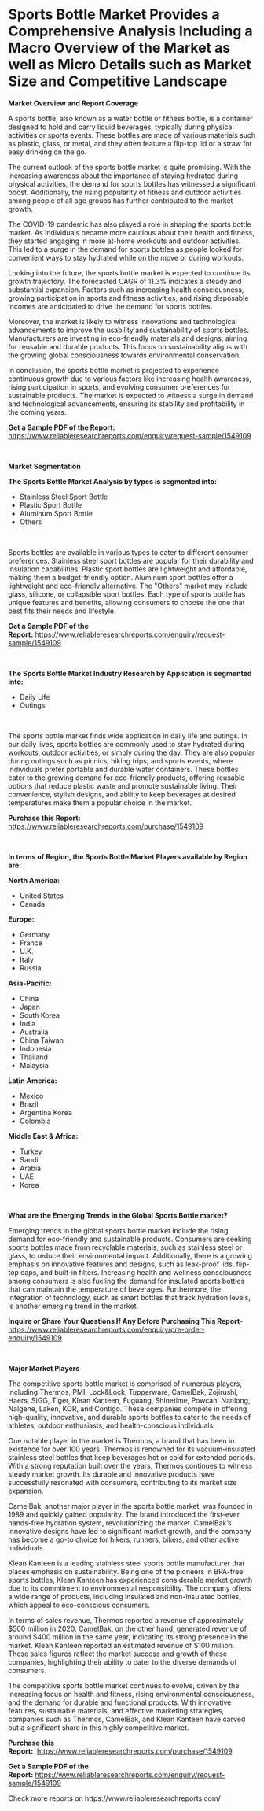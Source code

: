 <p><h1>Sports Bottle Market Provides a Comprehensive Analysis Including a Macro Overview of the Market as well as Micro Details such as Market Size and Competitive Landscape</h1></p><p><strong>Market Overview and Report Coverage</strong></p>
<p><p>A sports bottle, also known as a water bottle or fitness bottle, is a container designed to hold and carry liquid beverages, typically during physical activities or sports events. These bottles are made of various materials such as plastic, glass, or metal, and they often feature a flip-top lid or a straw for easy drinking on the go.</p><p>The current outlook of the sports bottle market is quite promising. With the increasing awareness about the importance of staying hydrated during physical activities, the demand for sports bottles has witnessed a significant boost. Additionally, the rising popularity of fitness and outdoor activities among people of all age groups has further contributed to the market growth.</p><p>The COVID-19 pandemic has also played a role in shaping the sports bottle market. As individuals became more cautious about their health and fitness, they started engaging in more at-home workouts and outdoor activities. This led to a surge in the demand for sports bottles as people looked for convenient ways to stay hydrated while on the move or during workouts.</p><p>Looking into the future, the sports bottle market is expected to continue its growth trajectory. The forecasted CAGR of 11.3% indicates a steady and substantial expansion. Factors such as increasing health consciousness, growing participation in sports and fitness activities, and rising disposable incomes are anticipated to drive the demand for sports bottles.</p><p>Moreover, the market is likely to witness innovations and technological advancements to improve the usability and sustainability of sports bottles. Manufacturers are investing in eco-friendly materials and designs, aiming for reusable and durable products. This focus on sustainability aligns with the growing global consciousness towards environmental conservation.</p><p>In conclusion, the sports bottle market is projected to experience continuous growth due to various factors like increasing health awareness, rising participation in sports, and evolving consumer preferences for sustainable products. The market is expected to witness a surge in demand and technological advancements, ensuring its stability and profitability in the coming years.</p></p>
<p><strong>Get a Sample PDF of the Report:</strong> <a href="https://www.reliableresearchreports.com/enquiry/request-sample/1549109">https://www.reliableresearchreports.com/enquiry/request-sample/1549109</a></p>
<p>&nbsp;</p>
<p><strong>Market Segmentation</strong></p>
<p><strong>The Sports Bottle Market Analysis by types is segmented into:</strong></p>
<p><ul><li>Stainless Steel Sport Bottle</li><li>Plastic Sport Bottle</li><li>Aluminum Sport Bottle</li><li>Others</li></ul></p>
<p>&nbsp;</p>
<p><p>Sports bottles are available in various types to cater to different consumer preferences. Stainless steel sport bottles are popular for their durability and insulation capabilities. Plastic sport bottles are lightweight and affordable, making them a budget-friendly option. Aluminum sport bottles offer a lightweight and eco-friendly alternative. The "Others" market may include glass, silicone, or collapsible sport bottles. Each type of sports bottle has unique features and benefits, allowing consumers to choose the one that best fits their needs and lifestyle.</p></p>
<p><strong>Get a Sample PDF of the Report:</strong>&nbsp;<a href="https://www.reliableresearchreports.com/enquiry/request-sample/1549109">https://www.reliableresearchreports.com/enquiry/request-sample/1549109</a></p>
<p>&nbsp;</p>
<p><strong>The Sports Bottle Market Industry Research by Application is segmented into:</strong></p>
<p><ul><li>Daily Life</li><li>Outings</li></ul></p>
<p>&nbsp;</p>
<p><p>The sports bottle market finds wide application in daily life and outings. In our daily lives, sports bottles are commonly used to stay hydrated during workouts, outdoor activities, or simply during the day. They are also popular during outings such as picnics, hiking trips, and sports events, where individuals prefer portable and durable water containers. These bottles cater to the growing demand for eco-friendly products, offering reusable options that reduce plastic waste and promote sustainable living. Their convenience, stylish designs, and ability to keep beverages at desired temperatures make them a popular choice in the market.</p></p>
<p><strong>Purchase this Report:</strong>&nbsp; <a href="https://www.reliableresearchreports.com/purchase/1549109">https://www.reliableresearchreports.com/purchase/1549109</a></p>
<p>&nbsp;</p>
<p><strong>In terms of Region, the Sports Bottle Market Players available by Region are:</strong></p>
<p>
    <p> <strong> North America: </strong>
        <ul>
            <li>United States</li>
            <li>Canada</li>
        </ul>
        </p> 
    <p> <strong> Europe: </strong>
        <ul>
            <li>Germany</li>
            <li>France</li>
            <li>U.K.</li>
            <li>Italy</li>
            <li>Russia</li>
        </ul>
        </p> 
    <p> <strong> Asia-Pacific: </strong>
        <ul>
            <li>China</li>
            <li>Japan</li>
            <li>South Korea</li>
            <li>India</li>
            <li>Australia</li>
            <li>China Taiwan</li>
            <li>Indonesia</li>
            <li>Thailand</li>
            <li>Malaysia</li>
        </ul>
        </p> 
    <p> <strong> Latin America: </strong>
        <ul>
            <li>Mexico</li>
            <li>Brazil</li>
            <li>Argentina Korea</li>
            <li>Colombia</li>
        </ul>
        </p> 
    <p> <strong> Middle East & Africa: </strong>
        <ul>
            <li>Turkey</li>
            <li>Saudi</li>
            <li>Arabia</li>
            <li>UAE</li>
            <li>Korea</li>
        </ul>
    </p>
    </p>
<p>&nbsp;</p>
<p><strong>What are the Emerging Trends in the Global Sports Bottle market?</strong></p>
<p><p>Emerging trends in the global sports bottle market include the rising demand for eco-friendly and sustainable products. Consumers are seeking sports bottles made from recyclable materials, such as stainless steel or glass, to reduce their environmental impact. Additionally, there is a growing emphasis on innovative features and designs, such as leak-proof lids, flip-top caps, and built-in filters. Increasing health and wellness consciousness among consumers is also fueling the demand for insulated sports bottles that can maintain the temperature of beverages. Furthermore, the integration of technology, such as smart bottles that track hydration levels, is another emerging trend in the market.</p></p>
<p><strong>Inquire or Share Your Questions If Any Before Purchasing This Report</strong>- <a href="https://www.reliableresearchreports.com/enquiry/pre-order-enquiry/1549109">https://www.reliableresearchreports.com/enquiry/pre-order-enquiry/1549109</a></p>
<p>&nbsp;</p>
<p><strong>Major Market Players</strong></p>
<p><p>The competitive sports bottle market is comprised of numerous players, including Thermos, PMI, Lock&Lock, Tupperware, CamelBak, Zojirushi, Haers, SIGG, Tiger, Klean Kanteen, Fuguang, Shinetime, Powcan, Nanlong, Nalgene, Laken, KOR, and Contigo. These companies compete in offering high-quality, innovative, and durable sports bottles to cater to the needs of athletes, outdoor enthusiasts, and health-conscious individuals.</p><p>One notable player in the market is Thermos, a brand that has been in existence for over 100 years. Thermos is renowned for its vacuum-insulated stainless steel bottles that keep beverages hot or cold for extended periods. With a strong reputation built over the years, Thermos continues to witness steady market growth. Its durable and innovative products have successfully resonated with consumers, contributing to its market size expansion.</p><p>CamelBak, another major player in the sports bottle market, was founded in 1989 and quickly gained popularity. The brand introduced the first-ever hands-free hydration system, revolutionizing the market. CamelBak’s innovative designs have led to significant market growth, and the company has become a go-to choice for hikers, runners, bikers, and other active individuals.</p><p>Klean Kanteen is a leading stainless steel sports bottle manufacturer that places emphasis on sustainability. Being one of the pioneers in BPA-free sports bottles, Klean Kanteen has experienced considerable market growth due to its commitment to environmental responsibility. The company offers a wide range of products, including insulated and non-insulated bottles, which appeal to eco-conscious consumers.</p><p>In terms of sales revenue, Thermos reported a revenue of approximately $500 million in 2020. CamelBak, on the other hand, generated revenue of around $400 million in the same year, indicating its strong presence in the market. Klean Kanteen reported an estimated revenue of $100 million. These sales figures reflect the market success and growth of these companies, highlighting their ability to cater to the diverse demands of consumers.</p><p>The competitive sports bottle market continues to evolve, driven by the increasing focus on health and fitness, rising environmental consciousness, and the demand for durable and functional products. With innovative features, sustainable materials, and effective marketing strategies, companies such as Thermos, CamelBak, and Klean Kanteen have carved out a significant share in this highly competitive market.</p></p>
<p><strong>Purchase this Report:</strong>&nbsp;&nbsp;<a href="https://www.reliableresearchreports.com/purchase/1549109">https://www.reliableresearchreports.com/purchase/1549109</a></p>
<p></p>
<p><strong>Get a Sample PDF of the Report:</strong>&nbsp;<a href="https://www.reliableresearchreports.com/enquiry/request-sample/1549109">https://www.reliableresearchreports.com/enquiry/request-sample/1549109</a></p>
<p>Check more reports on https://www.reliableresearchreports.com/</p>